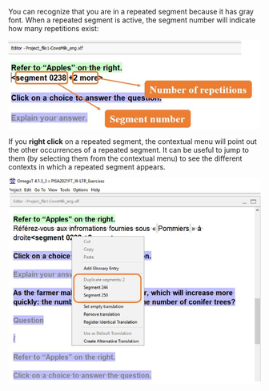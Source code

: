 You can recognize that you are in a repeated segment because it has gray font.
When a repeated segment is active, the segment number will indicate how many repetitions exist: 

![](../_assets/img/15_repeated_segment.jpg)

If you **right click** on a repeated segment, the contextual menu will point out the other occurrences of a repeated segment. It can be useful to jump to them (by selecting them from the contextual menu) to see the different contexts in which a repeated segment appears.

![](../_assets/img/16_repeated_context.jpg)

<!-- @todo: get list of all included files in guides, then find the ones that are not included -->